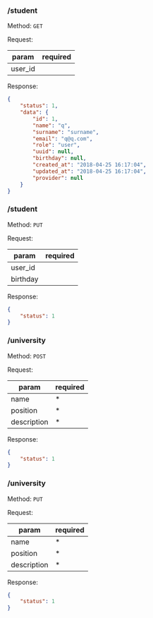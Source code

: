 ### /student

Method: `GET`

Request:

| param            | required |
| ---------------- | -------- |
| user_id          |          | if user_id == null get Auth::user();

Response:

```json
{
    "status": 1,
    "data": {
        "id": 1,
        "name": "q",
        "surname": "surname",
        "email": "q@q.com",
        "role": "user",
        "uuid": null,
        "birthday": null,
        "created_at": "2018-04-25 16:17:04",
        "updated_at": "2018-04-25 16:17:04",
        "provider": null
    }
}
```

### /student

Method: `PUT`

Request:

| param            | required |
| ---------------- | -------- |
| user_id          |          | if Auth::user()->role == ROLE_UNIVERSITY_ADMIN field requred
| birthday         |          | 

Response:

```json
{
    "status": 1
}
```

### /university

Method: `POST`

Request:

| param       | required |
| ----------- | -------- |
| name        | *        | 
| position    | *        | 
| description | *        | 

Response:

```json
{
    "status": 1
}
```

### /university

Method: `PUT`

Request:

| param       | required |
| ----------- | -------- |
| name        | *        | 
| position    | *        | 
| description | *        | 

Response:

```json
{
    "status": 1
}
```